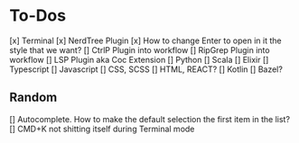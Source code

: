 # To-Dos
[x] Terminal
[x] NerdTree Plugin
  [x] How to change Enter to open in it the style that we want?
[] CtrlP Plugin into workflow
[] RipGrep Plugin into workflow
[] LSP Plugin aka Coc Extension
  [] Python
  [] Scala
  [] Elixir
  [] Typescript
  [] Javascript
  [] CSS, SCSS
  [] HTML, REACT?
  [] Kotlin
  [] Bazel?

## Random
[] Autocomplete. How to make the default selection the first item in the list?
[] CMD+K not shitting itself during Terminal mode
